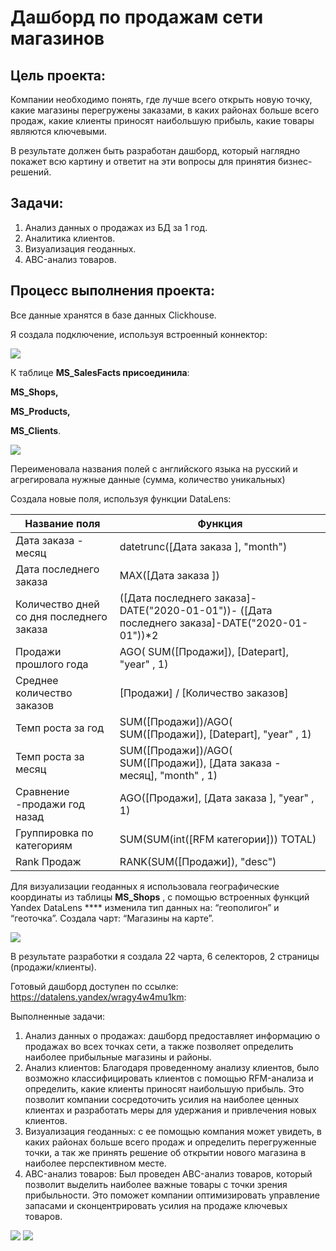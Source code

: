 # Дашборд по продажам сети магазинов

## Цель проекта:

Компании необходимо понять, где лучше всего открыть новую точку, какие магазины перегружены заказами, в каких районах больше всего продаж, какие клиенты приносят наибольшую прибыль, какие товары являются ключевыми. 

В результате должен быть разработан дашборд, который наглядно покажет всю картину и ответит на эти вопросы для принятия бизнес-решений.

## Задачи:

1. Анализ данных о продажах из БД за 1 год.
2. Аналитика клиентов.
3. Визуализация геоданных.
4. ABC-анализ товаров.

## Процесс выполнения проекта:

Все данные хранятся в базе данных Clickhouse.

Я создала подключение, используя встроенный коннектор:

<image src= "C:/Users/Jess/Pictures/Screenshots/snap1.png">


К таблице **MS_SalesFacts присоединила**:

**MS_Shops,**

**MS_Products,**

**MS_Clients**.

<image src= "C:/Users/Jess/Pictures/Screenshots/2.png">

Переименовала названия полей с английского языка на русский и агрегировала нужные данные (сумма, количество уникальных)

Создала новые поля, используя функции DataLens:

| Название поля | Функция |
| --- | --- |
| Дата заказа - месяц | datetrunc([Дата заказа ], "month") |
| Дата последнего заказа | MAX([Дата заказа ]) |
| Количество дней со дня последнего заказа | ([Дата последнего заказа]-DATE("2020-01-01"))- ([Дата последнего заказа]-DATE("2020-01-01"))*2 |
| Продажи прошлого года | AGO( SUM([Продажи]), [Datepart], "year" , 1) |
| Среднее количество заказов | [Продажи] / [Количество заказов] |
| Темп роста за год | SUM([Продажи])/AGO( SUM([Продажи]), [Datepart], "year" , 1) |
| Темп роста за месяц | SUM([Продажи])/AGO( SUM([Продажи]), [Дата заказа - месяц], "month" , 1) |
| Сравнение -продажи год назад | AGO([Продажи], [Дата заказа ], "year" , 1) |
| Группировка по категориям | SUM(SUM(int([RFM категории])) TOTAL) |
| Rank Продаж | RANK(SUM([Продажи]), "desc") |

Для визуализации геоданных я использовала географические координаты из таблицы **MS_Shops** , с помощью встроенных функций Yandex DataLens **** изменила тип данных на: “геополигон” и “геоточка”. Создала чарт: “Магазины на карте”.

<image src= "C:/Users/Jess/Pictures/Screenshots/3.png">

В результате разработки я создала 22 чарта, 6 селекторов, 2 страницы (продажи/клиенты). 

Готовый дашборд доступен по ссылке: https://datalens.yandex/wragy4w4mu1km:

Выполненные задачи:
1. Анализ данных о продажах: дашборд предоставляет информацию о продажах во всех точках сети, а также позволяет определить наиболее прибыльные магазины и районы. 
2. Анализ клиентов: Благодаря проведенному анализу клиентов, было возможно классифицировать клиентов с помощью RFM-анализа и определить, какие клиенты приносят наибольшую прибыль. Это позволит компании сосредоточить усилия на наиболее ценных клиентах и разработать меры для удержания и привлечения новых клиентов.
3. Визуализация геоданных: с ее помощью компания может увидеть, в каких районах больше всего продаж и определить перегруженные точки, а так же принять решение об открытии нового магазина в наиболее перспективном месте.
4. ABC-анализ товаров: Был проведен ABC-анализ товаров, который позволит выделить наиболее важные товары с точки зрения прибыльности. Это поможет компании оптимизировать управление запасами и сконцентрировать усилия на продаже ключевых товаров.

<image src= "C:/Users/Jess/Pictures/Screenshots/4.png">

<image src= "C:/Users/Jess/Pictures/Screenshots/5.png">